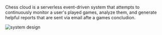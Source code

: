 Chess cloud is a serverless event-driven system that attempts to continuously monitor a user's played games, analyze them, and generate helpful reports that are sent via email afte a games concludion.

![system design](https://github.com/maxwell-oroark/chess-cloud/master/chess_cloud.png?raw=true)
